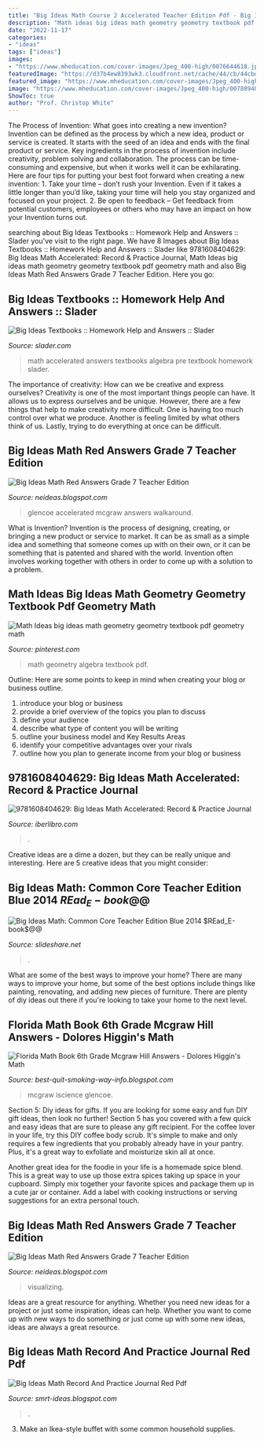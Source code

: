 ```yaml
---
title: "Big Ideas Math Course 2 Accelerated Teacher Edition Pdf - Big Ideas Math Red Answers Grade 7 Teacher Edition"
description: "Math ideas big ideas math geometry geometry textbook pdf geometry math"
date: "2022-11-17"
categories:
- "ideas"
tags: ["ideas"]
images:
- "https://www.mheducation.com/cover-images/Jpeg_400-high/0076644618.jpeg"
featuredImage: "https://d37b4ew8393wk3.cloudfront.net/cache/44/cb/44cbd6ab5de136071c7a30e7463bd43c.jpg"
featured_image: "https://www.mheducation.com/cover-images/Jpeg_400-high/0076644618.jpeg"
image: "https://www.mheducation.com/cover-images/Jpeg_400-high/0078894093.jpeg"
ShowToc: true
author: "Prof. Christop White"
---
```



The Process of Invention: What goes into creating a new invention?
Invention can be defined as the process by which a new idea, product or service is created. It starts with the seed of an idea and ends with the final product or service. Key ingredients in the process of invention include creativity, problem solving and collaboration. The process can be time-consuming and expensive, but when it works well it can be exhilarating. Here are four tips for putting your best foot forward when creating a new invention: 1. Take your time – don’t rush your Invention. Even if it takes a little longer than you’d like, taking your time will help you stay organized and focused on your project. 2. Be open to feedback – Get feedback from potential customers, employees or others who may have an impact on how your Invention turns out. 
	

		
searching about Big Ideas Textbooks :: Homework Help and Answers :: Slader you've visit to the right page. We have 8 Images about Big Ideas Textbooks :: Homework Help and Answers :: Slader like 9781608404629: Big Ideas Math Accelerated: Record &amp; Practice Journal, Math Ideas big ideas math geometry geometry textbook pdf geometry math and also Big Ideas Math Red Answers Grade 7 Teacher Edition. Here you go:
		
    
## Big Ideas Textbooks :: Homework Help And Answers :: Slader

<img loading=lazy src="https://d37b4ew8393wk3.cloudfront.net/cache/44/cb/44cbd6ab5de136071c7a30e7463bd43c.jpg" onerror="this.onerror=null;this.src='https://tse2.mm.bing.net/th?id=OIP.3KvJSCeVICA8C8eyL6gKxQAAAA&amp;pid=15.1';" alt="Big Ideas Textbooks :: Homework Help and Answers :: Slader">

_Source: slader.com_

>math accelerated answers textbooks algebra pre textbook homework slader. 

	

The importance of creativity: How can we be creative and express ourselves?
Creativity is one of the most important things people can have. It allows us to express ourselves and be unique. However, there are a few things that help to make creativity more difficult. One is having too much control over what we produce. Another is feeling limited by what others think of us. Lastly, trying to do everything at once can be difficult.

    
## Big Ideas Math Red Answers Grade 7 Teacher Edition

<img loading=lazy src="https://www.mheducation.com/cover-images/Jpeg_400-high/0076644618.jpeg" onerror="this.onerror=null;this.src='https://tse2.mm.bing.net/th?id=OIP.s27KOp6houCnNc0GRaRaQwHaFw&amp;pid=15.1';" alt="Big Ideas Math Red Answers Grade 7 Teacher Edition">

_Source: neideas.blogspot.com_

>glencoe accelerated mcgraw answers walkaround. 

	

What is Invention?
Invention is the process of designing, creating, or bringing a new product or service to market. It can be as small as a simple idea and something that someone comes up with on their own, or it can be something that is patented and shared with the world. Invention often involves working together with others in order to come up with a solution to a problem.

    
## Math Ideas Big Ideas Math Geometry Geometry Textbook Pdf Geometry Math

<img loading=lazy src="https://i.pinimg.com/originals/97/02/8b/97028b91d7c72831214823484adf05ac.png" onerror="this.onerror=null;this.src='https://tse1.mm.bing.net/th?id=OIP.X4i-sBVAVTbVHuI8iGmYFQAAAA&amp;pid=15.1';" alt="Math Ideas big ideas math geometry geometry textbook pdf geometry math">

_Source: pinterest.com_

>math geometry algebra textbook pdf. 

	

Outline: Here are some points to keep in mind when creating your blog or business outline.
1. introduce your blog or business 
2. provide a brief overview of the topics you plan to discuss 
3. define your audience 
4. describe what type of content you will be writing 
5. outline your business model and Key Results Areas 
6. identify your competitive advantages over your rivals 
7. outline how you plan to generate income from your blog or business  
    
## 9781608404629: Big Ideas Math Accelerated: Record &amp; Practice Journal

<img loading=lazy src="https://pictures.abebooks.com/isbn/9781608404629-es.jpg" onerror="this.onerror=null;this.src='https://tse2.mm.bing.net/th?id=OIP.GADjc2ye1lUOxGpRuIyiEgAAAA&amp;pid=15.1';" alt="9781608404629: Big Ideas Math Accelerated: Record &amp; Practice Journal">

_Source: iberlibro.com_

>. 

	

Creative ideas are a dime a dozen, but they can be really unique and interesting. Here are 5 creative ideas that you might consider: 

    
## Big Ideas Math: Common Core Teacher Edition Blue 2014 $REad_E-book$@@

<img loading=lazy src="https://image.slidesharecdn.com/716924-181129052437/95/big-ideas-math-common-core-teacher-edition-blue-2014-readebook-4-638.jpg?cb=1543469108" onerror="this.onerror=null;this.src='https://tse2.mm.bing.net/th?id=OIP.GUKzmOAs6EhqltTJDDVyLwHaEg&amp;pid=15.1';" alt="Big Ideas Math: Common Core Teacher Edition Blue 2014 $REad_E-book$@@">

_Source: slideshare.net_

>. 

	

What are some of the best ways to improve your home?
There are many ways to improve your home, but some of the best options include things like painting, renovating, and adding new pieces of furniture. There are plenty of diy ideas out there if you're looking to take your home to the next level.

    
## Florida Math Book 6th Grade Mcgraw Hill Answers - Dolores Higgin&#039;s Math

<img loading=lazy src="https://www.mheducation.com/cover-images/Jpeg_400-high/0078894093.jpeg" onerror="this.onerror=null;this.src='https://tse3.mm.bing.net/th?id=OIP.UHSo6ks27lUSXh-TGrDnhgAAAA&amp;pid=15.1';" alt="Florida Math Book 6th Grade Mcgraw Hill Answers - Dolores Higgin&#039;s Math">

_Source: best-quit-smoking-way-info.blogspot.com_

>mcgraw iscience glencoe. 

	

Section 5: Diy ideas for gifts.
If you are looking for some easy and fun DIY gift ideas, then look no further! Section 5 has you covered with a few quick and easy ideas that are sure to please any gift recipient.
For the coffee lover in your life, try this DIY coffee body scrub. It's simple to make and only requires a few ingredients that you probably already have in your pantry. Plus, it's a great way to exfoliate and moisturize skin all at once.

Another great idea for the foodie in your life is a homemade spice blend. This is a great way to use up those extra spices taking up space in your cupboard. Simply mix together your favorite spices and package them up in a cute jar or container. Add a label with cooking instructions or serving suggestions for an extra personal touch.

    
## Big Ideas Math Red Answers Grade 7 Teacher Edition

<img loading=lazy src="https://images-na.ssl-images-amazon.com/images/I/51FKrdKK8jL._SX258_BO1,204,203,200_.jpg" onerror="this.onerror=null;this.src='https://tse1.mm.bing.net/th?id=OIP.bO5ESTYK24ft53kSpTyClAAAAA&amp;pid=15.1';" alt="Big Ideas Math Red Answers Grade 7 Teacher Edition">

_Source: neideas.blogspot.com_

>visualizing. 

	

Ideas are a great resource for anything. Whether you need new ideas for a project or just some inspiration, ideas can help. Whether you want to come up with new ways to do something or just come up with some new ideas, ideas are always a great resource.

    
## Big Ideas Math Record And Practice Journal Red Pdf

<img loading=lazy src="https://www.tandfonline.com/doi/cover-img/10.1080/00220485.2017.1353467" onerror="this.onerror=null;this.src='https://tse1.mm.bing.net/th?id=OIP.ROgMDGxV5fX_7fddG21FjwHaKV&amp;pid=15.1';" alt="Big Ideas Math Record And Practice Journal Red Pdf">

_Source: smrt-ideas.blogspot.com_

>. 

	

3. Make an Ikea-style buffet with some common household supplies.

